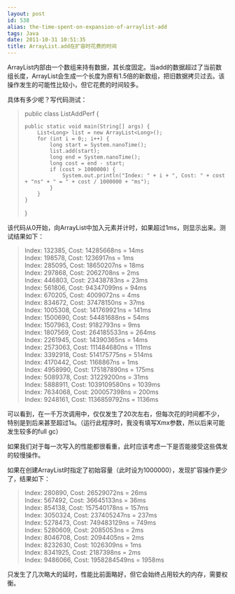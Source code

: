 ```yaml
---
layout: post
id: 538
alias: the-time-spent-on-expansion-of-arraylist-add
tags: Java
date: 2011-10-31 10:51:35
title: ArrayList.add在扩容时花费的时间
---
```


ArrayList内部由一个数组来持有数据，其长度固定。当add的数据超过了当前数组长度，ArrayList会生成一个长度为原有1.5倍的新数组，把旧数据拷贝过去。该操作发生的可能性比较小，但它花费的时间较多。

<span id="more-538"></span>
<p>具体有多少呢？写代码测试：

> public class ListAddPerf { 
> 
>     public static void main(String[] args) {      
>         List<Long> list = new ArrayList<Long>();       
>         for (int i = 0;; i++) {       
>             long start = System.nanoTime();       
>             list.add(start);       
>             long end = System.nanoTime();       
>             long cost = end - start;       
>             if (cost > 1000000) {       
>                 System.out.println("Index: " + i + ", Cost: " + cost + "ns" + " = " + cost / 1000000 + "ms");       
>             }       
>         }       
>     }       
> }

该代码从0开始，向ArrayList中加入元素并计时，如果超过1ms，则显示出来。测试结果如下：

> Index: 132385, Cost: 14285668ns = 14ms      
> Index: 198578, Cost: 1236917ns = 1ms       
> Index: 285095, Cost: 18650207ns = 18ms       
> Index: 297868, Cost: 2062708ns = 2ms       
> Index: 446803, Cost: 23438783ns = 23ms       
> Index: 561806, Cost: 94347099ns = 94ms       
> Index: 670205, Cost: 4009072ns = 4ms       
> Index: 834672, Cost: 37478150ns = 37ms       
> Index: 1005308, Cost: 141769921ns = 141ms       
> Index: 1500690, Cost: 54481688ns = 54ms       
> Index: 1507963, Cost: 9182793ns = 9ms       
> Index: 1807569, Cost: 264185533ns = 264ms       
> Index: 2261945, Cost: 14390365ns = 14ms       
> Index: 2573063, Cost: 111484680ns = 111ms       
> Index: 3392918, Cost: 514175775ns = 514ms       
> Index: 4170442, Cost: 1168867ns = 1ms       
> Index: 4958990, Cost: 175187890ns = 175ms       
> Index: 5089378, Cost: 31229200ns = 31ms       
> Index: 5888911, Cost: 1039109580ns = 1039ms       
> Index: 7634068, Cost: 200057398ns = 200ms       
> Index: 9248161, Cost: 1136859792ns = 1136ms
> 
>  

可以看到，在一千万次调用中，仅仅发生了20次左右，但每次花的时间都不少，特别是到后来甚至超过1s。（运行此程序时，我没有填写Xmx参数，所以后来可能发生较多的full gc）

如果我们对于每一次写入的性能都很看重，此时应该考虑一下是否能接受这些偶发的较慢操作。

如果在创建ArrayList时指定了初始容量（此时设为1000000），发现扩容操作更少了，结果如下：

> Index: 280890, Cost: 26529072ns = 26ms      
> Index: 567492, Cost: 36645133ns = 36ms       
> Index: 854138, Cost: 157540178ns = 157ms       
> Index: 3050324, Cost: 237405247ns = 237ms       
> Index: 5278473, Cost: 749483129ns = 749ms       
> Index: 5280609, Cost: 2085053ns = 2ms       
> Index: 8046708, Cost: 2094405ns = 2ms       
> Index: 8232630, Cost: 1026309ns = 1ms       
> Index: 8341925, Cost: 2187398ns = 2ms       
> Index: 9486066, Cost: 1958284549ns = 1958ms
> 
>  

只发生了几次略大的延时，性能比前面略好，但它会始终占用较大的内存，需要权衡。
